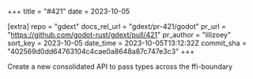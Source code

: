 +++
title = "#421"
date = 2023-10-05

[extra]
repo = "gdext"
docs_rel_url = "gdext/pr-421/godot"
pr_url = "https://github.com/godot-rust/gdext/pull/421"
pr_author = "lilizoey"
sort_key = 2023-10-05
date_time = 2023-10-05T13:12:32Z
commit_sha = "402569d0dd64763104c4cae0a8648a87c747e3c3"
+++

Create a new consolidated API to pass types across the ffi-boundary 
